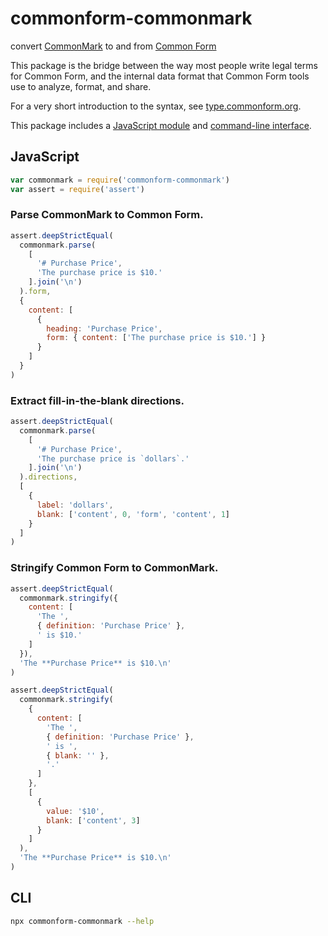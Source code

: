 # commonform-commonmark

convert [CommonMark](https://commonmark.org/) to and from [Common Form](https://www.npmjs.com/package/commonform-validate)

This package is the bridge between the way most people write legal terms for Common Form, and the internal data format that Common Form tools use to analyze, format, and share.

For a very short introduction to the syntax, see [type.commonform.org](https://type.commonform.org).

This package includes a [JavaScript module](#JavaScript) and [command-line interface](#CLI).

## JavaScript

```javascript
var commonmark = require('commonform-commonmark')
var assert = require('assert')
```

### Parse CommonMark to Common Form.

```javascript
assert.deepStrictEqual(
  commonmark.parse(
    [
      '# Purchase Price',
      'The purchase price is $10.'
    ].join('\n')
  ).form,
  {
    content: [
      {
        heading: 'Purchase Price',
        form: { content: ['The purchase price is $10.'] }
      }
    ]
  }
)
```

### Extract fill-in-the-blank directions.

```javascript
assert.deepStrictEqual(
  commonmark.parse(
    [
      '# Purchase Price',
      'The purchase price is `dollars`.'
    ].join('\n')
  ).directions,
  [
    {
      label: 'dollars',
      blank: ['content', 0, 'form', 'content', 1]
    }
  ]
)
```

### Stringify Common Form to CommonMark.

```javascript
assert.deepStrictEqual(
  commonmark.stringify({
    content: [
      'The ',
      { definition: 'Purchase Price' },
      ' is $10.'
    ]
  }),
  'The **Purchase Price** is $10.\n'
)

assert.deepStrictEqual(
  commonmark.stringify(
    {
      content: [
        'The ',
        { definition: 'Purchase Price' },
        ' is ',
        { blank: '' },
        '.'
      ]
    },
    [
      {
        value: '$10',
        blank: ['content', 3]
      }
    ]
  ),
  'The **Purchase Price** is $10.\n'
)
```

## CLI

```bash
npx commonform-commonmark --help
```
